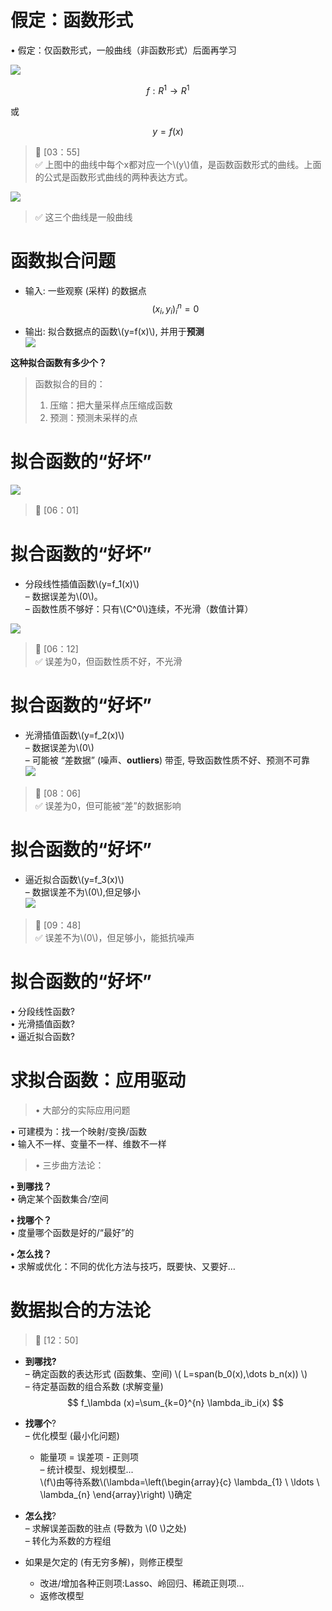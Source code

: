 # 假定：函数形式 

• 假定：仅函数形式，一般曲线（非函数形式）后面再学习

![](../assets/5.PNG)  

$$
f:R^1 \rightarrow R^1
$$

或

$$
y=f(x)
$$

> &#x1F50E; [03：55]  
> &#x2705; 上图中的曲线中每个x都对应一个\\(y\\)值，是函数函数形式的曲线。上面的公式是函数形式曲线的两种表达方式。  

![](../assets/6.PNG)  

> &#x2705; 这三个曲线是一般曲线  

# 函数拟合问题  
- 输入: 一些观察 (采样) 的数据点
$$
(x_i,y_i)^n_i=0
$$
 
- 输出: 拟合数据点的函数\\(y=f(x)\\), 并用于**预测**  
![](../assets/数据-1.png)

**这种拟合函数有多少个？**
> 函数拟合的目的：  
> 1. 压缩：把大量采样点压缩成函数
> 2. 预测：预测未采样的点  

# 拟合函数的“好坏”  
![](../assets/数据-2.png)  

> &#x1F50E; [06：01]  
 
# 拟合函数的“好坏”    
- 分段线性插值函数\\(y=f_1(x)\\)     
– 数据误差为\\(0\\)。  
– 函数性质不够好：只有\\(C^0\\)连续，不光滑（数值计算）  

![](../assets/7.PNG)  

> &#x1F50E; [06：12]  
> &#x2705; 误差为0，但函数性质不好，不光滑

# 拟合函数的“好坏”  
- 光滑插值函数\\(y=f_2(x)\\)   
– 数据误差为\\(0\\)  
– 可能被 “差数据” (噪声、**outliers**) 带歪, 导致函数性质不好、预测不可靠  
![](../assets/8.PNG)    

> &#x1F50E; [08：06]  
> &#x2705; 误差为0，但可能被“差”的数据影响  

# 拟合函数的“好坏”  
- 逼近拟合函数\\(y=f_3(x)\\)   
– 数据误差不为\\(0\\),但足够小  
![](../assets/数据-3.png)  

> &#x1F50E; [09：48]  
> &#x2705; 误差不为\\(0\\)，但足够小，能抵抗噪声  

# 拟合函数的“好坏”

• 分段线性函数?    
• 光滑插值函数?    
• 逼近拟合函数?  

# 求拟合函数：应用驱动
 
> • 大部分的实际应用问题 

• 可建模为：找一个映射/变换/函数     
• 输入不一样、变量不一样、维数不一样   

> • 三步曲方法论：  

**• 到哪找？**  
• 确定某个函数集合/空间  

**• 找哪个？**  
• 度量哪个函数是好的/“最好”的   

**• 怎么找？**  
• 求解或优化：不同的优化方法与技巧，既要快、又要好…   

# 数据拟合的方法论   

> &#x1F50E; [12：50]  

- **到哪找?**  
– 确定函数的表达形式 (函数集、空间) \\(
L=span(b_0(x),\dots b_n(x)) \\)   
– 待定基函数的组合系数 (求解变量) 
$$
f_\lambda (x)=\sum_{k=0}^{n} \lambda_ib_i(x)
$$  

- **找哪个**?    
– 优化模型 (最小化问题)    
  - 能量项 = 误差项 - 正则项   
– 统计模型、规划模型...  
\\(f\\)由等待系数\\(\lambda=\left(\begin{array}{c}
\lambda_{1} \\
\ldots \\
\lambda_{n}
\end{array}\right) \\)确定   

- **怎么找**?   
– 求解误差函数的驻点 (导数为 \\(0 \\)之处)   
– 转化为系数的方程组  
- 如果是欠定的 (有无穷多解)，则修正模型     
  - 改进/增加各种正则项:Lasso、岭回归、稀疏正则项…
  - 返修改模型


